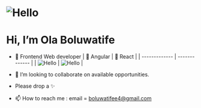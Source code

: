  # ![Hello](https://media.giphy.com/media/UVqhzNsYWIelUBV7zN/giphy.gif)                                                                 
 #  Hi, I’m Ola Boluwatife

- 👀 Frontend Web developer
| 🌱 Angular   | 🌱 React      |
| ------------- | ------------- |
| ![Hello](https://www.aceinfoway.com/blog/wp-content/uploads/2020/12/Migration-from-AngularJS-to-Angular.gif)  | ![Hello](https://media-exp1.licdn.com/dms/image/C4D12AQF2MttBy-Zacw/article-cover_image-shrink_600_2000/0/1580259002535?e=1659571200&v=beta&t=Q-mHUkrnXwcR_d62xXuGunq-7z6zix15CSVh5dxANmw)  |

- 💞️ I’m looking to collaborate on available opportunities.
- Please drop a ✨
- 📫 How to reach me : email = boluwatifee4@gmail.com

<!---
boluwatifee4/boluwatifee4 is a ✨ special ✨ repository because its `README.md` (this file) appears on your GitHub profile.
You can click the Preview link to take a look at your changes.
--->
